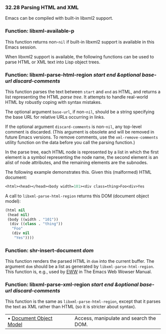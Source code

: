 

### 32.28 Parsing HTML and XML

Emacs can be compiled with built-in libxml2 support.

### Function: **libxml-available-p**

This function returns non-`nil` if built-in libxml2 support is available in this Emacs session.

When libxml2 support is available, the following functions can be used to parse HTML or XML text into Lisp object trees.

### Function: **libxml-parse-html-region** *start end \&optional base-url discard-comments*

This function parses the text between `start` and `end` as HTML, and returns a list representing the HTML *parse tree*. It attempts to handle real-world HTML by robustly coping with syntax mistakes.

The optional argument `base-url`, if non-`nil`, should be a string specifying the base URL for relative URLs occurring in links.

If the optional argument `discard-comments` is non-`nil`, any top-level comment is discarded. (This argument is obsolete and will be removed in future Emacs versions. To remove comments, use the `xml-remove-comments` utility function on the data before you call the parsing function.)

In the parse tree, each HTML node is represented by a list in which the first element is a symbol representing the node name, the second element is an alist of node attributes, and the remaining elements are the subnodes.

The following example demonstrates this. Given this (malformed) HTML document:

```lisp
<html><head></head><body width=101><div class=thing>Foo<div>Yes
```

A call to `libxml-parse-html-region` returns this DOM (document object model):

```lisp
(html nil
 (head nil)
 (body ((width . "101"))
  (div ((class . "thing"))
   "Foo"
   (div nil
    "Yes"))))
```

### Function: **shr-insert-document** *dom*

This function renders the parsed HTML in `dom` into the current buffer. The argument `dom` should be a list as generated by `libxml-parse-html-region`. This function is, e.g., used by [EWW](https://www.gnu.org/software/emacs/manual/html_node/eww/index.html#Top) in The Emacs Web Wowser Manual.

### Function: **libxml-parse-xml-region** *start end \&optional base-url discard-comments*

This function is the same as `libxml-parse-html-region`, except that it parses the text as XML rather than HTML (so it is stricter about syntax).

|                                                       |    |                                        |
| :---------------------------------------------------- | -- | :------------------------------------- |
| • [Document Object Model](Document-Object-Model.html) |    | Access, manipulate and search the DOM. |
